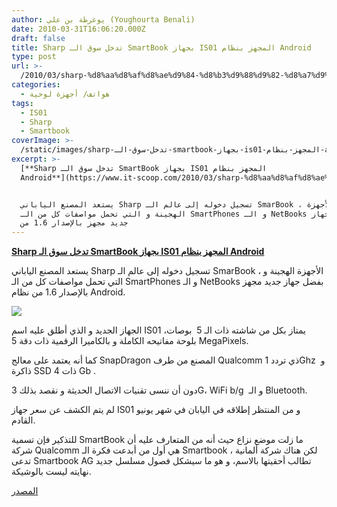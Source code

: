 ```yaml
---
author: يوغرطة بن علي (Youghourta Benali)
date: 2010-03-31T16:06:20.000Z
draft: false
title: Sharp تدخل سوق الـ SmartBook بجهاز IS01 المجهز بنظام Android
type: post
url: >-
  /2010/03/sharp-%d8%aa%d8%af%d8%ae%d9%84-%d8%b3%d9%88%d9%82-%d8%a7%d9%84%d9%80-smartbook-%d8%a8%d8%ac%d9%87%d8%a7%d8%b2-is01-%d8%a7%d9%84%d9%85%d8%ac%d9%87%d8%b2-%d8%a8%d9%86%d8%b8%d8%a7%d9%85-android/
categories:
  - هواتف/ أجهزة لوحية
tags:
  - IS01
  - Sharp
  - Smartbook
coverImage: >-
  /static/images/sharp-تدخل-سوق-الـ-smartbook-بجهاز-is01-المجهز-بنظام-android/is01-sharp.jpg
excerpt: >-
  [**Sharp تدخل سوق الـ SmartBook بجهاز IS01 المجهز بنظام
  Android**](https://www.it-scoop.com/2010/03/sharp-%d8%aa%d8%af%d8%ae%d9%84-%d8%b3%d9%88%d9%82-%d8%a7%d9%84%d9%80-smartbook-%d8%a8%d8%ac%d9%87%d8%a7%d8%b2-is01-%d8%a7%d9%84%d9%85%d8%ac%d9%87%d8%b2-%d8%a8%d9%86%d8%b8%d8%a7%d9%85-android/)


  يستعد المصنع الياباني Sharp تسجيل دخوله إلى عالم الـ SmarBook ، الأجهزة
  الهجينة و التي تحمل مواصفات كل من الـ SmartPhones و الـ NetBooks بفضل جهاز
  جديد مجهز بالإصدار 1.6 من
---
```

[**Sharp تدخل سوق الـ SmartBook بجهاز IS01 المجهز بنظام Android**](https://www.it-scoop.com/2010/03/sharp-%d8%aa%d8%af%d8%ae%d9%84-%d8%b3%d9%88%d9%82-%d8%a7%d9%84%d9%80-smartbook-%d8%a8%d8%ac%d9%87%d8%a7%d8%b2-is01-%d8%a7%d9%84%d9%85%d8%ac%d9%87%d8%b2-%d8%a8%d9%86%d8%b8%d8%a7%d9%85-android/)

يستعد المصنع الياباني Sharp تسجيل دخوله إلى عالم الـ SmarBook ، الأجهزة الهجينة و التي تحمل مواصفات كل من الـ SmartPhones و الـ NetBooks بفضل جهاز جديد مجهز بالإصدار 1.6 من نظام Android.

![](/static/images/sharp-تدخل-سوق-الـ-smartbook-بجهاز-is01-المجهز-بنظام-android/is01-sharp.jpg)

الجهاز الجديد و الذي أطلق عليه اسم IS01 يمتاز بكل من شاشته ذات الـ 5  بوصات، بلوحة مفاتيحه الكاملة و بالكاميرا الرقمية ذات دقة 5 MegaPixels.

كما أنه يعتمد على معالج SnapDragon المصنع من طرف Qualcomm ذي تردد 1Ghz  و ذاكرة SSD ذات 4 Gb .

دون أن ننسى تقنيات الاتصال الحديثة و نقصد بذلك 3G، WiFi b/g  و الـ Bluetooth.

لم يتم الكشف عن سعر جهاز IS01 و من المنتظر إطلاقه في اليابان في شهر يونيو القادم.

للتذكير فإن تسمية SmartBook ما زلت موضع نزاع حيث أنه من المتعارف عليه أن شركة Qualcomm هي أول من أبدعت فكرة الـ Smartbook ، لكن هناك شركة ألمانية تدعى Smartbook AG تطالب أحقيتها بالاسم، و هو ما سيشكل فصول مسلسل جديد نهايته ليست بالوشيكة.

[المصدر](http://www.engadget.com/2010/03/30/sharp-is01-snapdragon-powered-3g-mid-introduces-au-to-android/)
